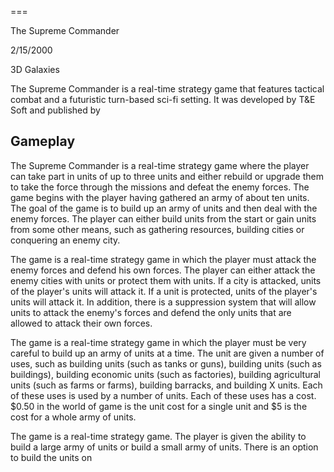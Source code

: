 
===

The Supreme Commander

2/15/2000

3D Galaxies

The Supreme Commander is a real-time strategy game that features tactical combat and a futuristic turn-based sci-fi setting. It was developed by T&E Soft and published by                                                 

## Gameplay

The Supreme Commander is a real-time strategy game where the player can take part in units of up to three units and either rebuild or upgrade them to take the force through the missions and defeat the enemy forces. The game begins with the player having gathered an army of about ten units. The goal of the game is to build up an army of units and then deal with the enemy forces. The player can either build units from the start or gain units from some other means, such as gathering resources, building cities or conquering an enemy city.

The game is a real-time strategy game in which the player must attack the enemy forces and defend his own forces. The player can either attack the enemy cities with units or protect them with units. If a city is attacked, units of the player's units will attack it. If a unit is protected, units of the player's units will attack it. In addition, there is a suppression system that will allow units to attack the enemy's forces and defend the only units that are allowed to attack their own forces.

The game is a real-time strategy game in which the player must be very careful to build up an army of units at a time. The unit are given a number of uses, such as building units (such as tanks or guns), building units (such as buildings), building economic units (such as factories), building agricultural units (such as farms or farms), building barracks, and building X units. Each of these uses is used by a number of units. Each of these uses has a cost. $0.50 in the world of game is the unit cost for a single unit and $5 is the cost for a whole army of units.

The game is a real-time strategy game. The player is given the ability to build a large army of units or build a small army of units. There is an option to build the units on
